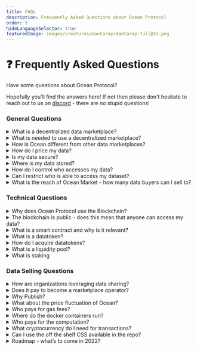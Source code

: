 ```yaml
---
title: FAQs
description: Frequently Asked Questions about Ocean Protocol
order: 5
hideLanguageSelector: true
featuredImage: images/creatures/mantaray/mantaray-full@2x.png
---
```


# ❓ Frequently Asked Questions

Have some questions about Ocean Protocol?

Hopefully you'll find the answers here! If not then please don't hesitate to reach out to us on [discord](https://discord.gg/TnXjkR5) - there are no stupid questions!

### General Questions

<details>
  <summary>What is a decentralized data marketplace?</summary>

A data marketplace allows providers to publish data and buyers to consume data. Unlike centralized data marketplaces, decentralized ones give users more control over their data, algorithms and analytics by minimizing custodianship and providing transparent and immutable records of every transaction. With features such as Compute-to-Data (C2D), data and algorithms can be ingested into secure Docker containers where escapes avoided, protecting both the data and algorithms.

</details>

<details>
  <summary>What is needed to use a decentralized marketplace?</summary>

Users access decentralized marketplaces via Metamask. Metamask is an applet interface that manages unique IDs, generated and controlled fully by the user. These unique IDs (aka Ethereum address) are used to store digital assets such as cryptocurrency, datatokens, NFTs and other web3 native assets.

A Metamask wallet can easily be set up as a browser extension by going to your browser’s web store for extensions and search for “MetaMask”. For additional help setting up your MetaMask wallet, watch our short tutorial video and review these instructions on Ocean’s documentation page.

Once a user has Metamask installed and an Ethereum address, they can register, consume or stake on datasets on Ocean Market.

</details>

<details>
  <summary>How is Ocean different from other data marketplaces?</summary>

Ocean Protocol is a decentralized data marketplace which gives users complete control of their data. The Ocean Protocol technology is built on smart contracts, decentralized computer scripts with no intermediary that are triggered by the users. The Ocean Market exposes the functionality of the smart contracts in a browser-friendly interface. Data providers and consumers can discover one another and transact in a peer-to-peer manner with the minimal amount of intermediary involvement.

</details>

<details>
  <summary>How do I price my data?</summary>

Ocean gives you two different options for pricing your data - fixed price or free. You need to decide what your dataset is worth and how you want to price it. You can change the price but you can’t change the price format (e.g. from fixed to free).

</details>

<details>
  <summary>Is my data secure?</summary>

Yes. Ocean Protocol understands that some data is too sensitive to be shared — potentially due to GDPR or other reasons. For these types of datasets, we offer a unique service called compute-to-data. This enables you to monetise the dataset that sits behind a firewall without ever revealing the raw data to the consumer. For example, researchers and data scientists pay to run their algorithms on the data set and the computation is performed behind a firewall; all the researchers or data scientists receive is the results generated by their algorithm.

</details>

<details>
  <summary>Where is my data stored?</summary>

Ocean does not provide data storage. Users have the choice to store their data on their own servers, cloud or decentralized storage. Users need only to provide a URL to the dataset, which is then encrypted as a means to protect the access to the dataset.

</details>

<details>
  <summary>How do I control who accesses my data?</summary>

Ocean provides tools for access control, fine grained permissions, passlisting and blocklisting addresses. Data and AI services can be shared under the conditions set by the owner of data. There is no central intermediary, which ensures no one can interfere with the transaction and both the publisher and user have transparency.

</details>

<details>
  <summary>Can I restrict who is able to access my dataset?</summary>

Yes - Ocean has implemented fine grained permissions. This means that you can create allow and deny lists that restrict access from certain individuals or limit access to particular organizations.

</details>

<details>
  <summary>What is the reach of Ocean Market - how many data buyers can I sell to?</summary>

Ocean Market is still in the early stages and at the time of updating this section Ocean Market had over $6 million in value of datasets, staking and other services. Hundreds of unique datasets are available that are sourced from private individuals, research institutions, commercial enterprises and government. Publishing data on Ocean offers data providers and algorithm owners an exciting new channel to connect with a rapidly growing community of Web3 enthusiasts and data science professionals around the world.

</details>

### Technical Questions

<details>
  <summary>Why does Ocean Protocol use the Blockchain?</summary>

For both providers and consumers of data, blockchain is a superior substrate for building applications.Blockchain allows business logic to be instantiated in a network and triggered by the users, without intermediaries. This innovation promises lower transaction costs, higher security, more control, less errors and more transparency & auditability.

</details>

<details>
  <summary>The blockchain is public - does this mean that anyone can access my data?</summary>

No one is able to access data via the blockchain without purchasing access (with the datatoken) though the smart contract. Ocean smart contracts encrypt the URL to the dataset before it is published on the blockchain. This means that only the encrypted URL will be queryable in the public blockchain. Ocean technology facilitates data access to the consumer via a proxy (Ocean Provider) and the unencrypted url is never exposed.

</details>

<details>
  <summary>What is a smart contract and why is it relevant?</summary>

The blockchain can do more than just store information - it can also run code. A smart contract is an executable script that runs on the blockchain, with no intermediary and is fully transparent and auditable by anyone. In Ocean, smart contracts facilitate access to data and AI if the access conditions set out by the publisher are fulfilled.

</details>

<details>
  <summary>What is a datatoken?</summary>

A datatoken is an access token to datasets and services published in the Ocean ecosystem. Datatokens can be purchased via the Ocean Market or on a decentralized crypto exchange. . If a consumer wishes to access a dataset, they must acquire the datatoken and then exchange the datatoken for access to the dataset.

</details>

<details>
  <summary>How do I acquire datatokens?</summary>

Datatokens can be acquired and traded in Ocean Market. There are several ways to acquire data tokens. Data publishers can acquire datatokens by publishing datasets and then receiving the generated datatokens.

Consumers can click "buy" on an asset in Ocean Market to buy and redeem a datatoken in exchange for access to a dataset.

Datatokens can also be sent from anyone who holds a datatoken for a particular asset.

</details>

<details>
  <summary>What is a liquidity pool?</summary>

The price of something is determined by an agreement of a buyer and seller. Absent sufficient buying and selling, price is unpredictable and volatile. Liquidity pools solve the price problem by underlying price discovery for an asset using a mathematical algorithm (bonding curve) combined with two pairs of tokens as liquidity for trading. In this way, liquidity pools allow for a kickstarting of liquidity and price discovery for cryptoassets without any intermediary.

For Ocean, each published data asset with a datatoken has an associated liquidity pool. Participants can curate data sets by staking tokens in a liquidity pool, that is locking their Ocean with datatokens to create a token pool that people can trade against. In this way, the price of a datatoken can be determined by the market.
Stake sufficient liquidity to allow for trading with minimal slippage - Ocean token is used to generate datatokens, with 10% of fees going to the publisher 10%. Usually people use FIAT to guide them on how much they want the asset to be priced initially. It is generally recommended to begin with a low price with high liquidity (datatoken) doing 5x or 10x more than the minimum recommended. This will improve liquidity and the price will typically go up over time.

</details>

<details>
  <summary>What is staking</summary>

Staking is the act of locking tokens to add liquidity to an Ocean datatoken liquidity pool. By staking, users are de facto curating datasets and becoming liquidity providers (LP) or “staker” for that particular datatoken liquidity pool.

Stakers receive a portion of the transaction fees from trading activities that happen in the datatoken pool(s). By staking on datasets, stakers can speculate on attractive future returns on datasets that they deem as promising. Staking opportunities come with some inherent risks such as impermanent loss.

</details>

### Data Selling Questions

<details>
  <summary>How are organizations leveraging data sharing?</summary>

For the most part organizations are leveraging data sharing to benefit from data monetization, however increasingly organizations are also sharing data in order to boost their progress on sustainability goals. For example, data aggregated from vehicles can not only bring new revenue streams to automotive firms but can also be used to battle pollution.

</details>

<details>
  <summary>Does it pay to become a marketplace operator?</summary>

Yes. Marketplace operators benefit from earning commission on marketplace transactions related to data consumption as well as staking. Ocean Market is primarily focussed on monetising data however it is also designed to handle the sale of any digital asset or service. As a result the total addressable market goes way beyond revenues from just selling data. Operating costs for an Ocean-powered marketplace are moderate and the base code is open source and available free of charge under the Apache 2 license.

</details>

<details>
  <summary>Why Publish?</summary>

Publishing data, algorithms and other digital assets and services on an Ocean-powered marketplace offers numerous opportunities to earn on the future revenue streams connected to that data as well as build lucrative ecosystem that add value to the published asset. It also allows for the discovery and insights into new use cases and applications of the published asset.

</details>

<details>
  <summary>What about the price fluctuation of Ocean?</summary>

Price fluctuation is mitigated through the use of the Ocean backed stable coin H2O.

</details>

<details>
  <summary>Who pays for gas fees?</summary>

Gas fees for marketplace transactions are paid by the user initiating the transaction (for publishing, consuming, staking, etc).

</details>

<details>
  <summary>Where do the docker containers run?</summary>

Dockers containers can run anywhere. Ocean Market use a docker run by the Ocean Protocol Foundation OPF); limit: 1 CPU limit / 60 seconds max. NOTE: This means OPF technically has access to data. In the case of a forked Ocean-powered marketplace the owner of marketplace must set up computation environment. If individual users of the marketplace are concerned with security they should be prepared to host both the data and provide compute-to-data services on premise.

</details>

<details>
  <summary>Who pays for the computation?</summary>

The marketplace owner.

</details>

<details>
  <summary>What cryptocurrency do I need for transactions?</summary>

The type if cryptocurrencies needed for transactions on the marketplace depends on which network(s) the marketplace is running (Ethereum, Polygon, EWT, BSC, Moonriver, etc.). Regardless of network, users will need to have Ocean tokens as well as the corresponding network token, which is used to pay for gas.

</details>

<details>
  <summary>Can I use the off the shelf CSS available in the repo?</summary>

Marketplace name, logo and typeface must be changed by the client. Slight modification would be enough for compliance. For more information consult the READ ME file on GitHub. https://github.com/oceanprotocol/market#-forking

</details>

<details>
  <summary>Roadmap - what’s to come in 2022?</summary>

- Q4 will decouple price from the liquidity pool.
- Right now for 70% Ocean there are 30% datatokens.

</details>
